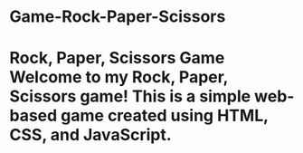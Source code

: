 # Game-Rock-Paper-Scissors
# Rock, Paper, Scissors Game  Welcome to my Rock, Paper, Scissors game! This is a simple web-based game created using HTML, CSS, and JavaScript.
